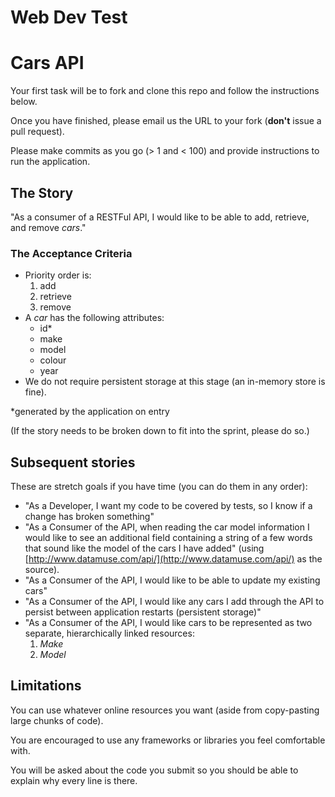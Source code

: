 # Web Dev Test

# Cars API

Your first task will be to fork and clone this repo and follow the instructions 
below.

Once you have finished, please email us the URL to your fork (**don't** issue a pull request).

Please make commits as you go (> 1 and < 100) and provide instructions to run the application.

## The Story

"As a consumer of a RESTFul API, I would like to be able to add, retrieve, and remove *cars*."


### The Acceptance Criteria

* Priority order is:
    1. add
    2. retrieve 
    3. remove
* A *car* has the following attributes:
    * id*
    * make
    * model
    * colour
    * year
* We do not require persistent storage at this stage (an in-memory store is fine).

*generated by the application on entry

(If the story needs to be broken down to fit into the sprint, please do so.)


## Subsequent stories

These are stretch goals if you have time (you can do them in any order):

* "As a Developer, I want my code to be covered by tests, so I know if a change has broken something"
* "As a Consumer of the API, when reading the car model information I would like to see an additional field containing a string of a few words that sound like the model of the cars I have added" (using [http://www.datamuse.com/api/](http://www.datamuse.com/api/) as the source).
* "As a Consumer of the API, I would like to be able to update my existing cars"
* "As a Consumer of the API, I would like any cars I add through the API to persist between application restarts (persistent storage)"
* "As a Consumer of the API, I would like cars to be represented as two separate, hierarchically linked resources: 
    1. *Make*
    1. *Model*


## Limitations

You can use whatever online resources you want (aside from copy-pasting large chunks of code).

You are encouraged to use any frameworks or libraries you feel comfortable with.

You will be asked about the code you submit so you should be able to explain why every line is there.
